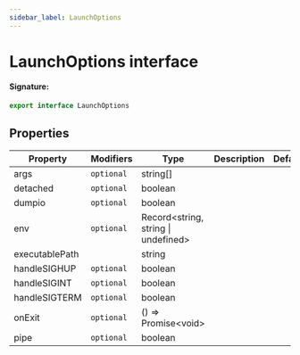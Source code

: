 ```yaml
---
sidebar_label: LaunchOptions
---
```


# LaunchOptions interface

#### Signature:

```typescript
export interface LaunchOptions
```

## Properties

| Property       | Modifiers             | Type                                      | Description | Default |
| -------------- | --------------------- | ----------------------------------------- | ----------- | ------- |
| args           | <code>optional</code> | string\[\]                                |             |         |
| detached       | <code>optional</code> | boolean                                   |             |         |
| dumpio         | <code>optional</code> | boolean                                   |             |         |
| env            | <code>optional</code> | Record&lt;string, string \| undefined&gt; |             |         |
| executablePath |                       | string                                    |             |         |
| handleSIGHUP   | <code>optional</code> | boolean                                   |             |         |
| handleSIGINT   | <code>optional</code> | boolean                                   |             |         |
| handleSIGTERM  | <code>optional</code> | boolean                                   |             |         |
| onExit         | <code>optional</code> | () =&gt; Promise&lt;void&gt;              |             |         |
| pipe           | <code>optional</code> | boolean                                   |             |         |
